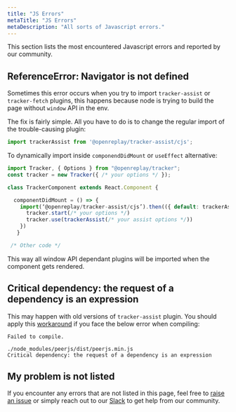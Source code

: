 ```yaml
---
title: "JS Errors"
metaTitle: "JS Errors"
metaDescription: "All sorts of Javascript errors."
---
```


This section lists the most encountered Javascript errors and reported by our community.

## ReferenceError: Navigator is not defined

Sometimes this error occurs when you try to import `tracker-assist` or `tracker-fetch` plugins, this happens because node is trying to build the page without `window` API in the env.

The fix is fairly simple. All you have to do is to change the regular import of the trouble-causing plugin:

```js
import trackerAssist from '@openreplay/tracker-assist/cjs';
```

To dynamically import inside `componendDidMount` or `useEffect` alternative:

```js
import Tracker, { Options } from "@openreplay/tracker";
const tracker = new Tracker({ /* your options */ });

class TrackerComponent extends React.Component {

  componentDidMount = () => {
    import(‘@openreplay/tracker-assist/cjs’).then(({ default: trackerAssist }) => {
      tracker.start(/* your options */)
      tracker.use(trackerAssist(/* your assist options */))
    })
   }

 /* Other code */
```

This way all window API dependant plugins will be imported when the component gets rendered.

## Critical dependency: the request of a dependency is an expression

This may happen with old versions of `tracker-assist` plugin. You should apply this [workaround](https://github.com/peers/peerjs/issues/630#issuecomment-910028230) if you face the below error when compiling:

```log
Failed to compile.

./node_modules/peerjs/dist/peerjs.min.js
Critical dependency: the request of a dependency is an expression
```

## My problem is not listed

If you encounter any errors that are not listed in this page, feel free to [raise an issue](https://github.com/openreplay/openreplay/issues/new/choose) or simply reach out to our [Slack](https://slack.openreplay.com) to get help from our community.
